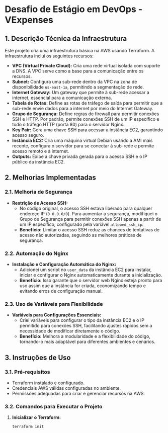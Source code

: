 # Desafio de Estágio em DevOps - VExpenses

## 1. Descrição Técnica da Infraestrutura

Este projeto cria uma infraestrutura básica na AWS usando Terraform. A infraestrutura inclui os seguintes recursos:

- **VPC (Virtual Private Cloud):** Cria uma rede virtual isolada com suporte a DNS. A VPC serve como a base para a comunicação entre os recursos.
- **Subnet:** Configura uma sub-rede dentro da VPC na zona de disponibilidade `us-east-1a`, permitindo a segmentação de rede.
- **Internet Gateway:** Um gateway que permite à sub-rede acessar a internet, essencial para a comunicação externa.
- **Tabela de Rotas:** Define as rotas de tráfego de saída para permitir que a sub-rede envie dados para a internet por meio do Internet Gateway.
- **Grupo de Segurança:** Define regras de firewall para permitir conexões SSH e HTTP. Por padrão, permite conexões SSH de um IP específico e todo o tráfego HTTP (porta 80) para o servidor Nginx.
- **Key Pair:** Gera uma chave SSH para acessar a instância EC2, garantindo acesso seguro.
- **Instância EC2:** Cria uma máquina virtual Debian usando a AMI mais recente, configura o servidor para se conectar à sub-rede e permite acesso remoto e à internet.
- **Outputs:** Exibe a chave privada gerada para o acesso SSH e o IP público da instância EC2.

## 2. Melhorias Implementadas

### 2.1. Melhoria de Segurança
- **Restrição de Acesso SSH:** 
  - No código original, o acesso SSH estava liberado para qualquer endereço IP (`0.0.0.0/0`). Para aumentar a segurança, modifiquei o Grupo de Segurança para permitir conexões SSH apenas a partir de um IP específico, configurado pela variável `allowed_ssh_ip`.
  - **Benefício:** Limitar o acesso SSH reduz as chances de tentativas de acesso não autorizadas, seguindo as melhores práticas de segurança.

### 2.2. Automação do Nginx
- **Instalação e Configuração Automática do Nginx:**
  - Adicionei um script no `user_data` da instância EC2 para instalar, iniciar e configurar o Nginx automaticamente durante a inicialização.
  - **Benefício:** Isso garante que o servidor web Nginx esteja pronto para uso assim que a instância for criada, economizando tempo e evitando erros de configuração manual.

### 2.3. Uso de Variáveis para Flexibilidade
- **Variáveis para Configurações Essenciais:**
  - Criei variáveis para configurar o tipo da instância EC2 e o IP permitido para conexões SSH, facilitando ajustes rápidos sem a necessidade de modificar diretamente o código.
  - **Benefício:** Melhora a modularidade e a flexibilidade do código, tornando-o mais adaptável para diferentes ambientes e cenários.

## 3. Instruções de Uso

### 3.1. Pré-requisitos
- Terraform instalado e configurado.
- Credenciais AWS válidas configuradas no ambiente.
- Permissões adequadas para criar e gerenciar recursos na AWS.

### 3.2. Comandos para Executar o Projeto

1. **Inicializar o Terraform:**
   ```bash
   terraform init
